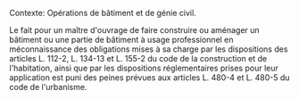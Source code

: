 Contexte: Opérations de bâtiment et de génie civil.

Le fait pour un maître d'ouvrage de faire construire ou aménager un bâtiment ou une partie de bâtiment à usage professionnel en méconnaissance des obligations mises à sa charge par les dispositions des articles L. 112-2, L. 134-13 et L. 155-2 du code de la construction et de l'habitation, ainsi que par les dispositions réglementaires prises pour leur application est puni des peines prévues aux articles L. 480-4 et L. 480-5 du code de l'urbanisme.